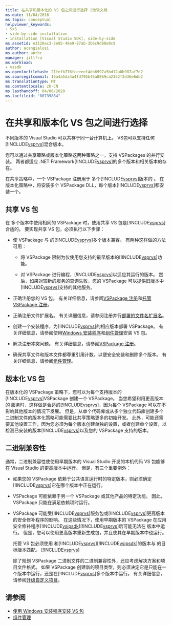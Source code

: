 ```yaml
---
title: 在共享和版本化的 VS 包之间进行选择 |微软文档
ms.date: 11/04/2016
ms.topic: conceptual
helpviewer_keywords:
- SxS
- side-by-side installation
- installation [Visual Studio SDK], side-by-side
ms.assetid: e3128ac3-2e92-48e9-87ab-3b6c9d80e8c9
author: acangialosi
ms.author: anthc
manager: jillfra
ms.workload:
- vssdk
ms.openlocfilehash: 21fefb776fceeeef4db6997a5bd12a8b987af7d2
ms.sourcegitcommit: 16a4a5da4a4fd795b46a0869ca2152f2d36e6db2
ms.translationtype: MT
ms.contentlocale: zh-CN
ms.lasthandoff: 04/06/2020
ms.locfileid: "80739884"
---
```

# <a name="choose-between-shared-and-versioned-vspackages"></a>在共享和版本化 VS 包之间进行选择
不同版本的 Visual Studio 可以共存于同一台计算机上。 VS包可以支持任何[!INCLUDE[vsprvs](../code-quality/includes/vsprvs_md.md)]混合版本。

 您可以通过共享策略或版本化策略这两种策略之一，支持 VSPackages 的并行安装。 两者都适应 .NET Framework[!INCLUDE[vsprvs](../code-quality/includes/vsprvs_md.md)]的多个版本和相关版本的存在。

 在共享策略中，一个 VSPackage 注册用于 多个[!INCLUDE[vsprvs](../code-quality/includes/vsprvs_md.md)]版本的 。 在版本化策略中，将安装多个 VSPackage DLL，每个版本[!INCLUDE[vsprvs](../code-quality/includes/vsprvs_md.md)]都安装一个。

## <a name="shared-vspackages"></a>共享 VS 包
 在 多个版本中使用相同的 VSPackage 时，使用共享 VS 包是[!INCLUDE[vsprvs](../code-quality/includes/vsprvs_md.md)]合适的。 要实现共享 VS 包，必须执行以下步骤：

- 使 VSPackage 与 的[!INCLUDE[vsprvs](../code-quality/includes/vsprvs_md.md)]多个版本兼容。 有两种这样做的方法可用：

  - 将 VSPackage 限制为仅使用您支持的最早版本的[!INCLUDE[vsprvs](../code-quality/includes/vsprvs_md.md)]功能。

  - 对 VSPackage 进行编程，[!INCLUDE[vsprvs](../code-quality/includes/vsprvs_md.md)]以适应其运行的版本。 然后，如果对较新的服务的查询失败，您的 VSPackage 可以提供旧版本中[!INCLUDE[vsprvs](../code-quality/includes/vsprvs_md.md)]支持的其他服务。

- 正确注册您的 VS 包。 有关详细信息，请参阅[VSPackage 注册](../extensibility/internals/vspackage-registration.md)和[托管 VSPackage 注册](https://msdn.microsoft.com/library/f69e0ea3-6a92-4639-8ca9-4c9c210e58a1)。

- 正确注册文件扩展名。 有关详细信息，请参阅注册并行[部署的文件名扩展名](../extensibility/registering-file-name-extensions-for-side-by-side-deployments.md)。

- 创建一个安装程序，为[!INCLUDE[vsprvs](../code-quality/includes/vsprvs_md.md)]的相应版本部署 VSPackage。 有关详细信息，请参阅使用[Windows 安装程序](../extensibility/internals/installing-vspackages-with-windows-installer.md)和[组件管理](../extensibility/internals/component-management.md)安装 VS 包。

- 解决注册冲突问题。 有关详细信息，请参阅[VSPackage 注册](../extensibility/internals/vspackage-registration.md)。

- 确保共享文件和版本文件都尊重引用计数，以便安全安装和删除多个版本。 有关详细信息，请参阅[组件管理](../extensibility/internals/component-management.md)。

## <a name="versioned-vspackages"></a>版本化 VS 包
 在版本化的 VSPackage 策略下，您可以为每个支持版本的[!INCLUDE[vsprvs](../code-quality/includes/vsprvs_md.md)]VSPackage 创建一个 VSPackage。 当您希望利用更高版本的 服务时，这样做是合适的[!INCLUDE[vsprvs](../code-quality/includes/vsprvs_md.md)]，因为每个 VSPackage 可以在不影响其他版本的情况下发展。 但是，从单个代码库或从多个独立代码库创建多个二进制文件的版本化策略可能需要比共享策略更多的初始开发。 此外，可能还需要其他设置工作，因为您必须为每个版本创建单独的设置，或者创建单个设置，以检测已安装的版本[!INCLUDE[vsprvs](../code-quality/includes/vsprvs_md.md)]以及您的 VSPackage 支持的版本。

## <a name="binary-compatibility"></a>二进制兼容性
 通常，二进制兼容性使使用早期版本的 Visual Studio 开发的本机代码 VS 包能够在 Visual Studio 的更高版本中运行。 但是，有三个重要例外：

- 如果您的 VSPackage 依赖于公共语言运行时的特定版本，则必须确定[!INCLUDE[vsprvs](../code-quality/includes/vsprvs_md.md)]它在哪个版本中正在运行。

- VSPackage 可能依赖于另一个 VSPackage 或其他产品的特定功能。 因此，VSPackage 只能在满足依赖项时运行。

- VSPackage 可能受[!INCLUDE[vsprvs](../code-quality/includes/vsprvs_md.md)]服务包或[!INCLUDE[vsprvs](../code-quality/includes/vsprvs_md.md)]更高版本 的安全修补程序的影响。 在这些情况下，使用早期版本的 VSPackage 在应用安全修补程序[!INCLUDE[vsipsdk](../extensibility/includes/vsipsdk_md.md)][!INCLUDE[vsprvs](../code-quality/includes/vsprvs_md.md)]后可能无法在 版本中运行。 但是，您可以使用更高版本重新生成包，并且使其在早期版本中也运行。

  托管 VS 包必须使用 和[!INCLUDE[vsprvs](../code-quality/includes/vsprvs_md.md)][!INCLUDE[vsipsdk](../extensibility/includes/vsipsdk_md.md)]的版本与 的目标版本匹配。 [!INCLUDE[vsprvs](../code-quality/includes/vsprvs_md.md)]

  除了规划 VSPackage 二进制文件的二进制兼容性外，还应考虑解决方案和项目文件格式。 如果 VSPackage 创建新的项目类型，则必须决定它是只能在一个版本中运行，还是在[!INCLUDE[vsprvs](../code-quality/includes/vsprvs_md.md)]多个版本中运行。 有关详细信息，请参阅[升级自定义项目](../extensibility/internals/upgrading-projects.md#upgrading-custom-projects)。

## <a name="see-also"></a>请参阅
- [使用 Windows 安装程序安装 VS 包](../extensibility/internals/installing-vspackages-with-windows-installer.md)
- [组件管理](../extensibility/internals/component-management.md)
